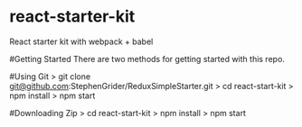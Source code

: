 # react-starter-kit
React starter kit with  webpack + babel

#Getting Started
There are two methods for getting started with this repo.

#Using Git
    > git clone git@github.com:StephenGrider/ReduxSimpleStarter.git
    > cd react-start-kit
    > npm install
    > npm start

#Downloading Zip
    > cd react-start-kit
    > npm install
    > npm start
